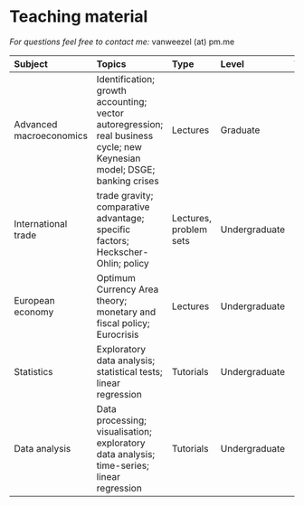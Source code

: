 # Teaching material

*For questions feel free to contact me:* vanweezel (at) pm.me


| Subject | Topics | Type | Level | Where | When | Folder |
| :------ | :----- | :--- | :---- | :---- | :--- | :----- |
| Advanced macroeconomics | Identification; growth accounting; vector autoregression; real business cycle; new Keynesian model; DSGE; banking crises | Lectures | Graduate | University College Dublin | 2016-18 | [`advanced-macro`](https://github.com/CommonEconomist/teaching/tree/master/advanced-macro)|
| International trade | trade gravity; comparative advantage; specific factors; Heckscher-Ohlin; policy | Lectures, problem sets | Undergraduate | Royal Holloway, University College Dublin | 2013-14, 2017-18 | [`international-trade`](https://github.com/CommonEconomist/teaching/tree/master/international-trade) |
| European economy | Optimum Currency Area theory; monetary and fiscal policy; Eurocrisis | Lectures | Undergraduate | University College Dublin | 2016-18 | [`european-economy`](https://github.com/CommonEconomist/teaching/tree/master/european-economy)]
| Statistics | Exploratory data analysis; statistical tests; linear regression | Tutorials | Undergraduate | University College Dublin | 2017-18 | [`statistics-economics`](https://github.com/CommonEconomist/teaching/tree/master/statistics-economics) |
| Data analysis | Data processing; visualisation; exploratory data analysis; time-series; linear regression | Tutorials | Undergraduate | University College Dublin | 2017-18 | [`data-analysis`](https://github.com/CommonEconomist/teaching/tree/master/data-analysis) |

